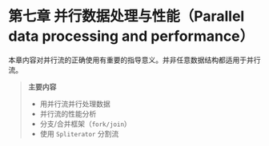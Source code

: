 # 第七章 并行数据处理与性能（Parallel data processing and performance）



本章内容对并行流的正确使用有重要的指导意义。并非任意数据结构都适用于并行流。

> **主要内容**
>
> - 用并行流并行处理数据
> - 并行流的性能分析
> - 分支/合并框架（`fork/join`）
> - 使用 `Spliterator` 分割流